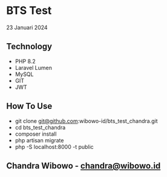 # BTS Test
23 Januari 2024

## Technology
- PHP 8.2
- Laravel Lumen
- MySQL
- GIT
- JWT

## How To Use
- git clone git@github.com:wibowo-id/bts_test_chandra.git
- cd bts_test_chandra
- composer install
- php artisan migrate
- php -S localhost:8000 -t public

## Chandra Wibowo - chandra@wibowo.id
